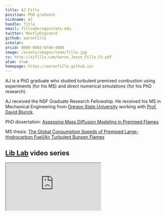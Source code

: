 ```yaml
---
title: AJ Fillo
position: PhD graduate
nickname: AJ
handle: fillo
email: filloa@oregonstate.edu
twitter: MostlyEnginerd
github: aaronfillo
scholar:
orcid: 0000-0003-0740-4086
image: /assets/images/team/fillo.jpg
cv: http://ajfillo.com/Aaron_Jesse_Fillo_CV.pdf
alum: true
homepage: https://aaronfillo.github.io/
---
```

AJ is a PhD graduate who studied turbulent premixed combustion using experiments (for his MS) and direct numerical simulations (for his PhD research).

AJ received the NSF Graduate Research Fellowship. He received his MS in Mechanical Engineering from [Oregon State University] working with [Prof. David Blunck](http://research.engr.oregonstate.edu/blunckgroup/).

<i class="fas fa-book" aria-hidden="true"></i> PhD dissertation: [Assessing Mass Diffusion Modeling in Premixed Flames](https://ir.library.oregonstate.edu/concern/graduate_thesis_or_dissertations/pg15bn23d)

<i class="fas fa-book" aria-hidden="true"></i> MS thesis: [The Global Consumption Speeds of Premixed Large-Hydrocarbon Fuel/Air Turbulent Bunsen Flames](https://ir.library.oregonstate.edu/concern/graduate_thesis_or_dissertations/1544br581)

## [Lib Lab] video series

<div class="intrinsic-container intrinsic-container-16x9">
<iframe src="https://www.youtube.com/embed/H96Xr0Efelk" allowfullscreen></iframe>
</div>

[Oregon State University]: http://oregonstate.edu/
[School of Mechanical, Industrial, and Manufacturing Engineering]: http://mime.oregonstate.edu
[Lib Lab]: http://www.liblabscience.com

